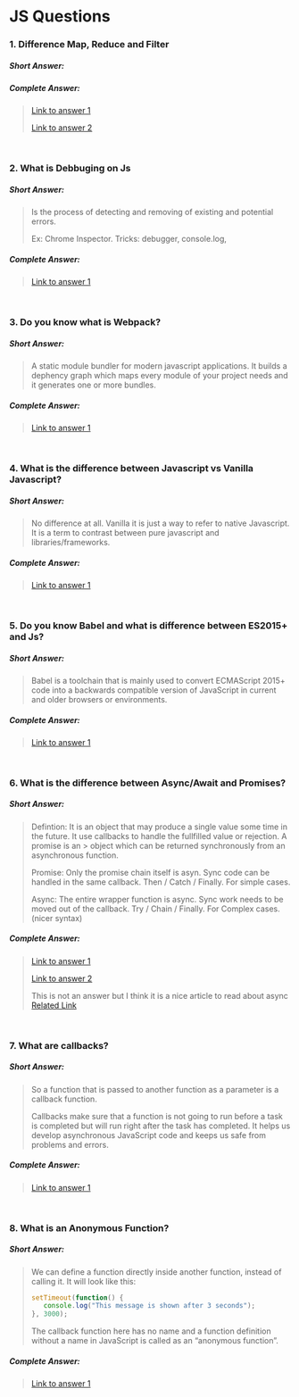 # JS Questions

### 1. Difference Map, Reduce and Filter
>
##### Short Answer:
>
>
>
>
>
>
>
>
>
>
##### Complete Answer:
>
> [Link to answer 1](https://codeburst.io/array-methods-explained-filter-vs-map-vs-reduce-vs-foreach-ea3127c6d319)
>
> [Link to answer 2](https://medium.com/poka-techblog/simplify-your-javascript-use-map-reduce-and-filter-bd02c593cc2d)

<br />

### 2. What is Debbuging on Js
>
##### Short Answer:
>
> Is the process of detecting and removing of existing and potential errors.
>
> Ex: Chrome Inspector. Tricks: debugger, console.log,
>
##### Complete Answer:
>
> [Link to answer 1](https://raygun.com/learn/javascript-debugging-tips)
>

<br />

### 3. Do you know what is Webpack?
>
##### Short Answer:
>
> A static module bundler for modern javascript applications. It builds a dephency graph which maps every module of your project needs and it generates one or more bundles.
>
##### Complete Answer:
>
> [Link to answer 1](https://webpack.js.org/concepts/)
>

<br />

### 4. What is the difference between Javascript vs Vanilla Javascript?
>
##### Short Answer:
>
> No difference at all. Vanilla it is just a way to refer to native Javascript. It is a term to contrast between pure javascript and libraries/frameworks.
>
##### Complete Answer:
>
> [Link to answer 1](https://stackoverflow.com/questions/20435653/what-is-vanillajs)
>

<br />

### 5. Do you know Babel and what is difference between ES2015+ and Js?
>
##### Short Answer:
>
> Babel is a toolchain that is mainly used to convert ECMAScript 2015+ code into a backwards compatible version of JavaScript in current and older browsers or environments. 
>
##### Complete Answer:
>
> [Link to answer 1](https://babeljs.io/docs/en/)
>

<br />

### 6. What is the difference between Async/Await and Promises?
>
##### Short Answer:
>
> Defintion: It is an object that may produce a single value some time in the future. It use callbacks to handle the fullfilled value or rejection. A promise is an > object which can be returned synchronously from an asynchronous function.
>
> Promise: Only the promise chain itself is asyn. Sync code can be handled in the same callback. Then / Catch / Finally. For simple cases.
>
> Async: The entire wrapper function is async. Sync work needs to be moved out of the callback. Try / Chain / Finally. For Complex cases. (nicer syntax)
>
##### Complete Answer:
>
> [Link to answer 1](https://medium.com/better-programming/should-i-use-promises-or-async-await-126ab5c98789#:~:text=await%20is%20always%20for%20a,executed%20when%20the%20promise%20resolves.)
>
> [Link to answer 2](https://levelup.gitconnected.com/async-await-vs-promises-4fe98d11038f)
>
> This is not an answer but I think it is a nice article to read about async
> [Related Link](https://medium.com/better-programming/is-javascript-synchronous-or-asynchronous-what-the-hell-is-a-promise-7aa9dd8f3bfb)
>


<br />

### 7. What are callbacks?
>
##### Short Answer:
>
> So a function that is passed to another function as a parameter is a callback function.
>
> Callbacks make sure that a function is not going to run before a task is completed but will run right after the task has completed. It helps us develop asynchronous JavaScript code and keeps us safe from problems and errors.
>
>
##### Complete Answer:
>
> [Link to answer 1](https://www.freecodecamp.org/news/javascript-callback-functions-what-are-callbacks-in-js-and-how-to-use-them/)
>


<br />

### 8. What is an Anonymous Function?
>
##### Short Answer:
>
> We can define a function directly inside another function, instead of calling it. It will look like this:
>
> ```js
> setTimeout(function() {  
>    console.log("This message is shown after 3 seconds");
> }, 3000);
> ```
>
> The callback function here has no name and a function definition without a name in JavaScript is called as an “anonymous function”. 
>
##### Complete Answer:
>
> [Link to answer 1](https://www.freecodecamp.org/news/javascript-callback-functions-what-are-callbacks-in-js-and-how-to-use-them/)
>



